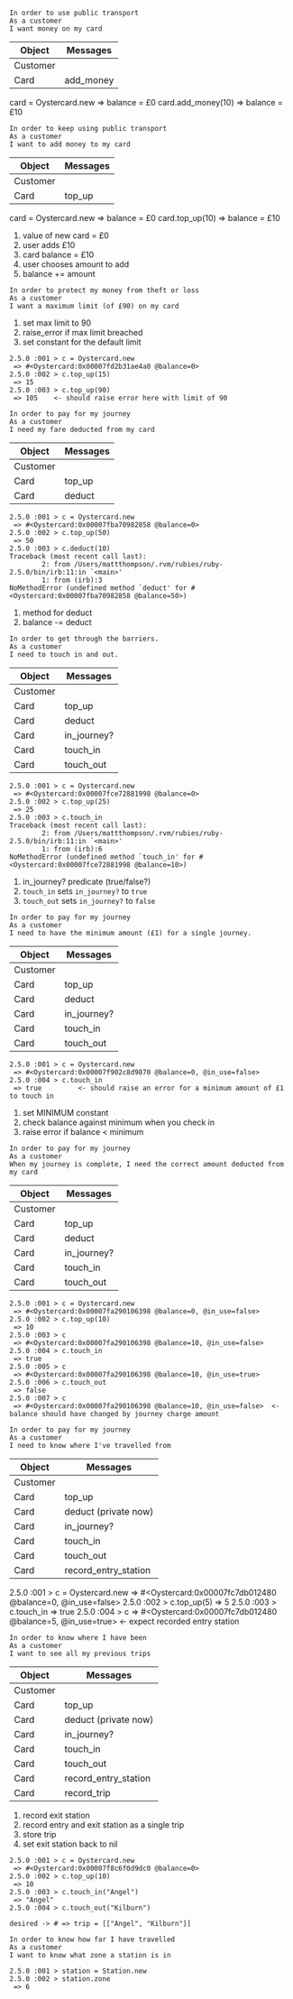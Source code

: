 ```
In order to use public transport
As a customer
I want money on my card
```

Object | Messages
---------------- | --------------------
Customer | 
Card | add_money

card = Oystercard.new
=> balance = £0
card.add_money(10)
=> balance = £10


```
In order to keep using public transport
As a customer
I want to add money to my card
```

Object | Messages
---------------- | --------------------
Customer | 
Card | top_up

card = Oystercard.new
=> balance = £0
card.top_up(10)
=> balance = £10

1. value of new card = £0
2. user adds £10
3. card balance = £10 
4. user chooses amount to add
5. balance += amount 

```
In order to protect my money from theft or loss
As a customer
I want a maximum limit (of £90) on my card
```

1. set max limit to 90
2. raise_error if max limit breached
3. set constant for the default limit

```
2.5.0 :001 > c = Oystercard.new
 => #<Oystercard:0x00007fd2b31ae4a0 @balance=0> 
2.5.0 :002 > c.top_up(15)
 => 15 
2.5.0 :003 > c.top_up(90)
 => 105    <- should raise error here with limit of 90
```

``` 
In order to pay for my journey
As a customer
I need my fare deducted from my card
```

Object | Messages
---------------- | --------------------
Customer | 
Card | top_up 
Card | deduct

```
2.5.0 :001 > c = Oystercard.new
 => #<Oystercard:0x00007fba70982858 @balance=0> 
2.5.0 :002 > c.top_up(50)
 => 50 
2.5.0 :003 > c.deduct(10)
Traceback (most recent call last):
        2: from /Users/mattthompson/.rvm/rubies/ruby-2.5.0/bin/irb:11:in `<main>'
        1: from (irb):3
NoMethodError (undefined method `deduct' for #<Oystercard:0x00007fba70982858 @balance=50>)
```

1. method for deduct
2. balance -= deduct

```
In order to get through the barriers.
As a customer
I need to touch in and out.
```

Object | Messages
---------------- | --------------------
Customer | 
Card | top_up 
Card | deduct
Card | in_journey?
Card | touch_in
Card | touch_out

```
2.5.0 :001 > c = Oystercard.new
 => #<Oystercard:0x00007fce72881998 @balance=0> 
2.5.0 :002 > c.top_up(25)
 => 25 
2.5.0 :003 > c.touch_in
Traceback (most recent call last):
        2: from /Users/mattthompson/.rvm/rubies/ruby-2.5.0/bin/irb:11:in `<main>'
        1: from (irb):6
NoMethodError (undefined method `touch_in' for #<Oystercard:0x00007fce72881998 @balance=10>)
```

1. in_journey? predicate (true/false?)
2. `touch_in` sets `in_journey?` to `true`
3. `touch_out` sets `in_journey?` to `false`

```
In order to pay for my journey
As a customer
I need to have the minimum amount (£1) for a single journey.
```

Object | Messages
---------------- | --------------------
Customer | 
Card | top_up 
Card | deduct
Card | in_journey?
Card | touch_in
Card | touch_out

```
2.5.0 :001 > c = Oystercard.new
 => #<Oystercard:0x00007f902c8d9870 @balance=0, @in_use=false>  
2.5.0 :004 > c.touch_in
 => true         <- should raise an error for a minimum amount of £1 to touch in 
```

1. set MINIMUM constant 
2. check balance against minimum when you check in 
3. raise error if balance < minimum 


```
In order to pay for my journey
As a customer
When my journey is complete, I need the correct amount deducted from my card
```

Object | Messages
---------------- | --------------------
Customer | 
Card | top_up 
Card | deduct
Card | in_journey?
Card | touch_in
Card | touch_out

```
2.5.0 :001 > c = Oystercard.new
 => #<Oystercard:0x00007fa290106398 @balance=0, @in_use=false> 
2.5.0 :002 > c.top_up(10)
 => 10 
2.5.0 :003 > c
 => #<Oystercard:0x00007fa290106398 @balance=10, @in_use=false> 
2.5.0 :004 > c.touch_in
 => true 
2.5.0 :005 > c
 => #<Oystercard:0x00007fa290106398 @balance=10, @in_use=true> 
2.5.0 :006 > c.touch_out
 => false 
2.5.0 :007 > c
 => #<Oystercard:0x00007fa290106398 @balance=10, @in_use=false>  <- balance should have changed by journey charge amount
```

```
In order to pay for my journey
As a customer
I need to know where I've travelled from
```

Object | Messages
---------------- | --------------------
Customer | 
Card | top_up 
Card | deduct (private now)
Card | in_journey?
Card | touch_in
Card | touch_out
Card | record_entry_station

2.5.0 :001 > c = Oystercard.new
 => #<Oystercard:0x00007fc7db012480 @balance=0, @in_use=false> 
2.5.0 :002 > c.top_up(5)
 => 5 
2.5.0 :003 > c.touch_in
 => true 
2.5.0 :004 > c
 => #<Oystercard:0x00007fc7db012480 @balance=5, @in_use=true> <- expect recorded entry station

```
In order to know where I have been
As a customer
I want to see all my previous trips
```

Object | Messages
---------------- | --------------------
Customer | 
Card | top_up 
Card | deduct (private now)
Card | in_journey?
Card | touch_in
Card | touch_out
Card | record_entry_station
Card | record_trip

1. record exit station
2. record entry and exit station as a single trip
3. store trip
4. set exit station back to nil

```
2.5.0 :001 > c = Oystercard.new
 => #<Oystercard:0x00007f8c6f0d9dc0 @balance=0> 
2.5.0 :002 > c.top_up(10)
 => 10 
2.5.0 :003 > c.touch_in("Angel")
 => "Angel" 
2.5.0 :004 > c.touch_out("Kilburn")

desired -> # => trip = [["Angel", "Kilburn"]]
```

```
In order to know how far I have travelled
As a customer
I want to know what zone a station is in
```

```
2.5.0 :001 > station = Station.new
2.5.0 :002 > station.zone
 => 6
```